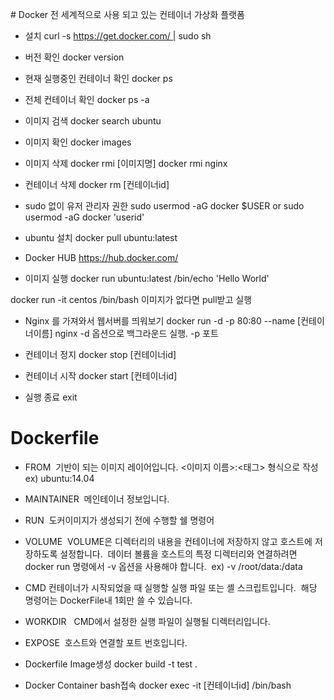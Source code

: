 # Docker
전 세계적으로 사용 되고 있는 컨테이너 가상화 플랫폼

- 설치
curl -s https://get.docker.com/ | sudo sh

- 버전 확인
docker version

- 현재 실행중인 컨테이너 확인
docker ps

- 전체 컨테이너 확인
docker ps -a

- 이미지 검색
docker search ubuntu

- 이미지 확인
docker images

- 이미지 삭제
docker rmi [이미지명]
docker rmi nginx

- 컨테이너 삭제
docker rm [컨테이너id]

- sudo 없이 유저 관리자 권한
sudo usermod -aG docker $USER
or
sudo usermod -aG docker 'userid'

- ubuntu 설치
docker pull ubuntu:latest

- Docker HUB
https://hub.docker.com/

- 이미지 실행
docker run ubuntu:latest /bin/echo 'Hello World'

docker run -it centos /bin/bash
이미지가 없다면 pull받고 실행

- Nginx 를 가져와서 웹서버를 띄워보기
docker run -d -p 80:80 --name [컨테이너이름] nginx
-d 옵션으로 백그라운드 실행.
-p 포트

- 컨테이너 정지
docker stop [컨테이너id]

- 컨테이너 시작
docker start [컨테이너id]

- 실행 종료
exit


# Dockerfile
- FROM 
기반이 되는 이미지 레이어입니다.
<이미지 이름>:<태그> 형식으로 작성 
ex) ubuntu:14.04

- MAINTAINER 
메인테이너 정보입니다.

- RUN 
도커이미지가 생성되기 전에 수행할 쉘 명령어

- VOLUME 
VOLUME은 디렉터리의 내용을 컨테이너에 저장하지 않고 호스트에 저장하도록 설정합니다. 
데이터 볼륨을 호스트의 특정 디렉터리와 연결하려면 docker run 명령에서 -v 옵션을 사용해야 합니다. 
ex) -v /root/data:/data

- CMD
컨테이너가 시작되었을 때 실행할 실행 파일 또는 셸 스크립트입니다. 
해당 명령어는 DockerFile내 1회만 쓸 수 있습니다.

- WORKDIR  
CMD에서 설정한 실행 파일이 실행될 디렉터리입니다.

- EXPOSE 
호스트와 연결할 포트 번호입니다.


- Dockerfile Image생성
docker build -t test .

- Docker Container bash접속
docker exec -it [컨테이너id] /bin/bash
